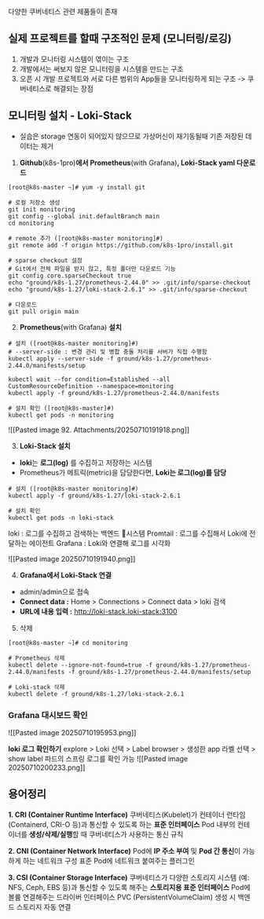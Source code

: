
다양한 쿠버네티스 관련 제품들이 존재

## 실제 프로젝트를 할때 구조적인 문제 (모니터링/로깅)
1. 개발과 모니터링 시스템이 엮이는 구조
2. 개발에서는 써보지 않은 모니터링을 시스템을 만드는 구조
3. 오픈 시 개발 프로젝트와 서로 다른 범위의 App들을 모니터링하게 되는 구조
-> 쿠버네티스로 해결되는 장점

## 모니터링 설치 - Loki-Stack
* 실습은 storage 연동이 되어있지 않으므로 가상머신이 재기동될때 기존 저장된 데이터는 제거

1. **Github**(k8s-1pro)**에서 Prometheus**(with Grafana)**, Loki-Stack yaml 다운로드**
```
[root@k8s-master ~]# yum -y install git

# 로컬 저장소 생성
git init monitoring
git config --global init.defaultBranch main
cd monitoring

# remote 추가 ([root@k8s-master monitoring]#)
git remote add -f origin https://github.com/k8s-1pro/install.git

# sparse checkout 설정
# Git에서 전체 파일을 받지 않고, 특정 폴더만 다운로드 기능
git config core.sparseCheckout true
echo "ground/k8s-1.27/prometheus-2.44.0" >> .git/info/sparse-checkout
echo "ground/k8s-1.27/loki-stack-2.6.1" >> .git/info/sparse-checkout

# 다운로드 
git pull origin main
```

2. **Prometheus**(with Grafana) **설치**
```
# 설치 ([root@k8s-master monitoring]#)
# --server-side : 변경 관리 및 병합 충돌 처리를 서버가 직접 수행함
kubectl apply --server-side -f ground/k8s-1.27/prometheus-2.44.0/manifests/setup

kubectl wait --for condition=Established --all CustomResourceDefinition --namespace=monitoring
kubectl apply -f ground/k8s-1.27/prometheus-2.44.0/manifests

# 설치 확인 ([root@k8s-master]#) 
kubectl get pods -n monitoring
```

![[Pasted image 92. Attachments/20250710191918.png]]

3. **Loki-Stack 설치**
- **loki**는 **로그(log)** 를 수집하고 저장하는 시스템
- Prometheus가 메트릭(metric)을 담당한다면, **Loki는 로그(log)를 담당**
```
# 설치 ([root@k8s-master monitoring]#)
kubectl apply -f ground/k8s-1.27/loki-stack-2.6.1

# 설치 확인
kubectl get pods -n loki-stack
```

loki : 로그를 수집하고 검색하는 백엔드 시스템
Promtail : 로그를 수집해서 Loki에 전달하는 에이전트
Grafana : Loki와 연결해 로그를 시각화

![[Pasted image 20250710191940.png]]


4. **Grafana에서 Loki-Stack 연결**
- admin/admin으로 접속
- **Connect data :** Home > Connections > Connect data > loki 검색
- **URL에 내용 입력 :** http://loki-stack.loki-stack:3100

5. 삭제
```
[root@k8s-master ~]# cd monitoring

# Prometheus 삭제
kubectl delete --ignore-not-found=true -f ground/k8s-1.27/prometheus-2.44.0/manifests -f ground/k8s-1.27/prometheus-2.44.0/manifests/setup

# Loki-stack 삭제
kubectl delete -f ground/k8s-1.27/loki-stack-2.6.1
```


### Grafana 대시보드 확인
![[Pasted image 20250710195953.png]]

**loki 로그 확인하기**
explore > Loki 선택 > Label browser > 생성한 app 라벨 선택 > show label
파드의 스프링 로그를 확인 가능
![[Pasted image 20250710200233.png]]


## 용어정리
**1. CRI (Container Runtime Interface)**
쿠버네티스(Kubelet)가 컨테이너 런타임(Containerd, CRI-O 등)과 통신할 수 있도록 하는 **표준 인터페이스**
Pod 내부의 컨테이너를 **생성/삭제/실행**할 때 쿠버네티스가 사용하는 통신 규칙

**2. CNI (Container Network Interface)**
Pod에 **IP 주소 부여** 및 **Pod 간 통신**이 가능하게 하는 네트워크 구성 표준
Pod에 네트워크 붙여주는 플러그인

**3. CSI (Container Storage Interface)**
쿠버네티스가 다양한 스토리지 시스템 (예: NFS, Ceph, EBS 등)과 통신할 수 있도록 해주는 **스토리지용 표준 인터페이스**
Pod에 볼륨 연결해주는 드라이버 인터페이스
PVC (PersistentVolumeClaim) 생성 시 백엔드 스토리지 자동 연결

